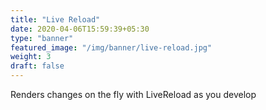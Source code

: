 ```yaml
---
title: "Live Reload"
date: 2020-04-06T15:59:39+05:30
type: "banner"
featured_image: "/img/banner/live-reload.jpg"
weight: 3
draft: false
---
```


Renders changes on the fly with LiveReload as you develop